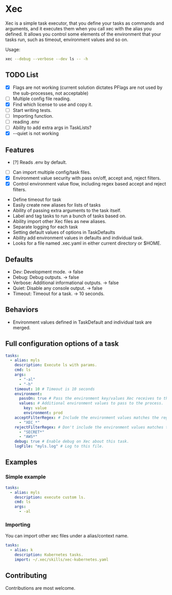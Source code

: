<!-- vale Microsoft.HeadingAcronyms = NO -->
# Xec

Xec is a simple task executor, that you define your tasks as commands and arguments, and it executes them when you call xec with the alias you defined.
It allows you control some elements of the environment that your tasks run, such as timeout, environment values and so on.

Usage:

```bash
xec --debug --verbose --dev ls -- -h
```

## TODO List

- [X] Flags are not working (current solution dictates PFlags are not used by the sub-processes, not acceptable)
- [ ] Multiple config file reading.
- [X] Find which license to use and copy it.
- [ ] Start writing tests.
- [ ] Importing function.
- [ ] reading .env
- [ ] Ability to add extra args in TaskLists?
- [X] --quiet is not working

## Features

- [?] Reads .env by default.
- [ ] Can import multiple config/task files.
- [X] Environment value security with pass on/off, accept and, reject filters.
- [X] Control environment value flow, including regex based accept and reject filters.
- Define timeout for task
- Easily create new aliases for lists of tasks
- Ability of passing extra arguments to the task itself.
- Label and tag tasks to run a bunch of tasks based on.
- Ability import other Xec files as new aliases.
- Separate logging for each task
- Setting default values of options in TaskDefaults
- Ability add environment values in defaults and individual task.
- Looks for a file named .xec.yaml in either current directory or $HOME.

## Defaults

- Dev: Development mode. -> false
- Debug: Debug outputs.  -> false
- Verbose: Additional informational outputs. -> false
- Quiet: Disable any console output. -> false
- Timeout: Timeout for a task. -> 10 seconds.

## Behaviors

- Environment values defined in TaskDefault and individual task are merged.

## Full configuration options of a task

```yaml
tasks:
  - alias: myls
    description: Execute ls with params.
    cmd: ls
    args:
      - "-al"
      - "-h"
    timeout: 10 # Timeout is 10 seconds
    environment:
      passOn: true # Pass the environment key/values Xec receives to the process or not.
      values: # Additional environment values to pass to the process.
        key: value
        environment: prod
    acceptFilterRegex: # Include the environment values matches the regex.
      - "XEC_*"
    rejectFilterRegex: # Don't include the environment values matches the regex.
      - "SECRET*"
      - "AWS*"
    debug: true # Enable debug on Xec about this task.
    logFile: "myls.log" # Log to this file.
```

## Examples

### Simple example

```yaml
tasks:
  - alias: myls
    description: execute custom ls.
    cmd: ls
    args:
      - -al
```

### Importing

You can import other xec files under a alias/context name.

```yaml
tasks:
  - alias: k
    description: Kubernetes tasks.
    import: ~/.xec/skills/xec-kubernetes.yaml
```

## Contributing

Contributions are most welcome.

